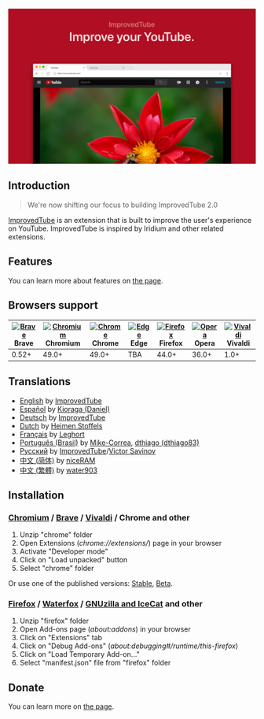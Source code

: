 ![preview](assets/preview.png)

## Introduction

> We're now shifting our focus to building ImprovedTube 2.0

[ImprovedTube](https://chrome.google.com/webstore/detail/improve-youtube-open-sour/bnomihfieiccainjcjblhegjgglakjdd) is an extension that is built to improve the user's experience on YouTube. ImprovedTube is inspired by Iridium and other related extensions.

## Features

You can learn more about features on [the page](https://github.com/ImprovedTube/ImprovedTube/wiki/Features).

## Browsers support

| [<img src="https://raw.githubusercontent.com/alrra/browser-logos/master/src/brave/brave_48x48.png" alt="Brave" width="24px" height="24px" />](http://godban.github.io/browsers-support-badges/)</br>Brave | [<img src="https://raw.githubusercontent.com/alrra/browser-logos/master/src/chromium/chromium_48x48.png" alt="Chromium" width="24px" height="24px" />](http://godban.github.io/browsers-support-badges/)</br>Chromium | [<img src="https://raw.githubusercontent.com/alrra/browser-logos/master/src/chrome/chrome_48x48.png" alt="Chrome" width="24px" height="24px" />](http://godban.github.io/browsers-support-badges/)</br>Chrome | [<img src="https://raw.githubusercontent.com/alrra/browser-logos/master/src/edge/edge_48x48.png" alt="Edge" width="24px" height="24px" />](http://godban.github.io/browsers-support-badges/)</br>Edge | [<img src="https://raw.githubusercontent.com/alrra/browser-logos/master/src/firefox/firefox_48x48.png" alt="Firefox" width="24px" height="24px" />](http://godban.github.io/browsers-support-badges/)</br>Firefox | [<img src="https://raw.githubusercontent.com/alrra/browser-logos/master/src/opera/opera_48x48.png" alt="Opera" width="24px" height="24px" />](http://godban.github.io/browsers-support-badges/)</br>Opera | [<img src="https://raw.githubusercontent.com/alrra/browser-logos/master/src/vivaldi/vivaldi_48x48.png" alt="Vivaldi" width="24px" height="24px" />](http://godban.github.io/browsers-support-badges/)</br>Vivaldi |
| --------- | --------- | --------- | --------- | --------- | --------- | --------- |
| 0.52+ | 49.0+ | 49.0+ | TBA | 44.0+ | 36.0+ | 1.0+ |

## Translations

* [English](https://github.com/ImprovedTube/ImprovedTube/blob/master/_locales/en/messages.json) by [ImprovedTube](https://github.com/ImprovedTube)
* [Español](https://github.com/ImprovedTube/ImprovedTube/blob/master/_locales/es/messages.json) by [Kioraga (Daniel)](https://github.com/Kioraga)
* [Deutsch](https://github.com/ImprovedTube/ImprovedTube/blob/master/_locales/de/messages.json) by [ImprovedTube](https://github.com/ImprovedTube)
* [Dutch](https://github.com/ImprovedTube/ImprovedTube/blob/master/_locales/nl/messages.json) by [Heimen Stoffels](https://github.com/Vistaus)
* [Français](https://github.com/ImprovedTube/ImprovedTube/blob/master/_locales/fr/messages.json) by [Leghort](https://github.com/leghort)
* [Português (Brasil)](https://github.com/ImprovedTube/ImprovedTube/blob/master/_locales/pt_BR/messages.json) by [Mike-Correa](https://github.com/Mike-Correa), [dthiago (dthiago83)](https://github.com/dthiago)
* [Русский](https://github.com/ImprovedTube/ImprovedTube/blob/master/_locales/ru/messages.json) by [ImprovedTube](https://github.com/ImprovedTube)/[Victor Savinov](https://github.com/victor-savinov)
* [中文 (简体)](https://github.com/ImprovedTube/ImprovedTube/blob/master/_locales/zh_CN/messages.json) by [niceRAM](https://github.com/niceRAM)
* [中文 (繁體)](https://github.com/ImprovedTube/ImprovedTube/blob/master/_locales/zh_TW/messages.json) by [water903](https://github.com/water903)

## Installation

### [Chromium](https://www.chromium.org/) / [Brave](https://brave.com/) / [Vivaldi](https://vivaldi.com/) / Chrome and other
1. Unzip "chrome" folder
2. Open Extensions (*chrome://extensions/*) page in your browser
3. Activate "Developer mode"
4. Click on "Load unpacked" button
5. Select "chrome" folder

Or use one of the published versions: [Stable](https://chrome.google.com/webstore/detail/improve-youtube-open-sour/bnomihfieiccainjcjblhegjgglakjdd), [Beta](https://chrome.google.com/webstore/detail/improvedtube-youtube-exte/lodjfjlkodalimdjgncejhkadjhacgki).

### [Firefox](https://www.mozilla.org/firefox) / [Waterfox](https://www.waterfox.net/) / [GNUzilla and IceCat](https://www.gnu.org/software/gnuzilla/) and other
1. Unzip "firefox" folder
2. Open Add-ons page (*about:addons*) in your browser
3. Click on "Extensions" tab
4. Click on "Debug Add-ons" (*about:debugging#/runtime/this-firefox*)
5. Click on "Load Temporary Add-on…"
6. Select "manifest.json" file from "firefox" folder

## Donate

You can learn more on [the page](http://improvedtube.com/donate).
